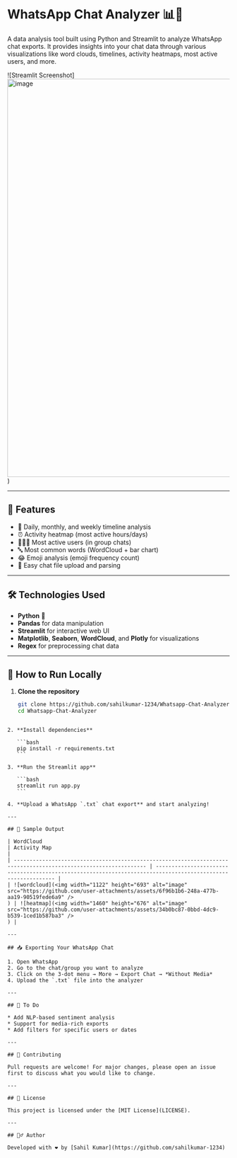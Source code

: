 # WhatsApp Chat Analyzer 📊💬

A data analysis tool built using Python and Streamlit to analyze WhatsApp chat exports. It provides insights into your chat data through various visualizations like word clouds, timelines, activity heatmaps, most active users, and more.

![Streamlit Screenshot]<img width="1919" height="900" alt="image" src="https://github.com/user-attachments/assets/ba3298b3-2036-4351-be11-f052d8de346d" />
)

---

## 🚀 Features

- 📅 Daily, monthly, and weekly timeline analysis
- ⏰ Activity heatmap (most active hours/days)
- 🧑‍🤝‍🧑 Most active users (in group chats)
- 🔤 Most common words (WordCloud + bar chart)
- 😂 Emoji analysis (emoji frequency count)
- 📁 Easy chat file upload and parsing

---

## 🛠️ Technologies Used

- **Python** 🐍
- **Pandas** for data manipulation
- **Streamlit** for interactive web UI
- **Matplotlib**, **Seaborn**, **WordCloud**, and **Plotly** for visualizations
- **Regex** for preprocessing chat data

---

## 📂 How to Run Locally

1. **Clone the repository**
   ```bash
   git clone https://github.com/sahilkumar-1234/Whatsapp-Chat-Analyzer.git
   cd Whatsapp-Chat-Analyzer
````

2. **Install dependencies**

   ```bash
   pip install -r requirements.txt
   ```

3. **Run the Streamlit app**

   ```bash
   streamlit run app.py
   ```

4. **Upload a WhatsApp `.txt` chat export** and start analyzing!

---

## 📸 Sample Output

| WordCloud                                                                                                        | Activity Map                                                                                                 |
| ---------------------------------------------------------------------------------------------------------------- | ------------------------------------------------------------------------------------------------------------ |
| ![wordcloud](<img width="1122" height="693" alt="image" src="https://github.com/user-attachments/assets/6f96b1b6-248a-477b-aa19-90519fede6a9" />
) | ![heatmap](<img width="1460" height="676" alt="image" src="https://github.com/user-attachments/assets/34b0bc87-0bbd-4dc9-b539-1ced1b587ba3" />
) |

---

## 📥 Exporting Your WhatsApp Chat

1. Open WhatsApp
2. Go to the chat/group you want to analyze
3. Click on the 3-dot menu → More → Export Chat → *Without Media*
4. Upload the `.txt` file into the analyzer

---

## 📌 To Do

* Add NLP-based sentiment analysis
* Support for media-rich exports
* Add filters for specific users or dates

---

## 🤝 Contributing

Pull requests are welcome! For major changes, please open an issue first to discuss what you would like to change.

---

## 📄 License

This project is licensed under the [MIT License](LICENSE).

---

## 🙋‍♂️ Author

Developed with ❤️ by [Sahil Kumar](https://github.com/sahilkumar-1234)
